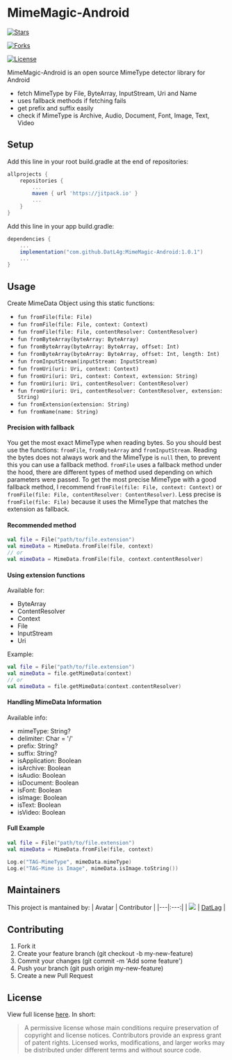 # MimeMagic-Android

[![Stars](https://img.shields.io/github/stars/DATL4G/MimeMagic-Android.svg)](https://github.com/DATL4G/MimeMagic-Android)

[![Forks](https://img.shields.io/github/forks/DATL4G/MimeMagic-Android.svg)](https://github.com/DATL4G/MimeMagic-Android)

[![License](https://img.shields.io/github/license/DATL4G/MimeMagic-Android.svg)](https://github.com/DATL4G/MimeMagic-Android)

MimeMagic-Android is an open source MimeType detector library for Android
* fetch MimeType by File, ByteArray, InputStream, Uri and Name
* uses fallback methods if fetching fails
* get prefix and suffix easily
* check if MimeType is Archive, Audio, Document, Font, Image, Text, Video

## Setup
Add this line in your root build.gradle at the end of repositories:

```gradle
allprojects {
    repositories {
        ...
        maven { url 'https://jitpack.io' }
        ...
    }
}
  ```
Add this line in your app build.gradle:
```gradle
dependencies {
    ...
    implementation("com.github.DatL4g:MimeMagic-Android:1.0.1")
    ...
}
```

## Usage
Create MimeData Object using this static functions:
* ```fun fromFile(file: File)```
* ```fun fromFile(file: File, context: Context)```
* ```fun fromFile(file: File, contentResolver: ContentResolver)```
* ```fun fromByteArray(byteArray: ByteArray)```
* ```fun fromByteArray(byteArray: ByteArray, offset: Int)```
* ```fun fromByteArray(byteArray: ByteArray, offset: Int, length: Int)```
* ```fun fromInputStream(inputStream: InputStream)```
* ```fun fromUri(uri: Uri, context: Context)```
* ```fun fromUri(uri: Uri, context: Context, extension: String)```
* ```fun fromUri(uri: Uri, contentResolver: ContentResolver)```
* ```fun fromUri(uri: Uri, contentResolver: ContentResolver, extension: String)```
* ```fun fromExtension(extension: String)```
* ```fun fromName(name: String)```

#### Precision with fallback
You get the most exact MimeType when reading bytes.
So you should best use the functions: `fromFile`, `fromByteArray` and `fromInputStream`.
Reading the bytes does not always work and the MimeType is `null` then, to prevent this you can use a fallback method.
`fromFile` uses a fallback method under the hood, there are different types of method used depending on which parameters were passed.
To get the most precise MimeType with a good fallback method, I recommend `fromFile(file: File, context: Context)` or `fromFile(file: File, contentResolver: ContentResolver)`.
Less precise is `fromFile(file: File)` because it uses the MimeType that matches the extension as fallback.

#### Recommended method
```kotlin
val file = File("path/to/file.extension")
val mimeData = MimeData.fromFile(file, context)
// or
val mimeData = MimeData.fromFile(file, context.contentResolver)
```

#### Using extension functions
Available for:
* ByteArray
* ContentResolver
* Context
* File
* InputStream
* Uri

Example:
```kotlin
val file = File("path/to/file.extension")
val mimeData = file.getMimeData(context)
// or
val mimeData = file.getMimeData(context.contentResolver)
```

#### Handling MimeData Information
Available info:
* mimeType: String?
* delimiter: Char = '/'
* prefix: String?
* suffix: String?
* isApplication: Boolean
* isArchive: Boolean
* isAudio: Boolean
* isDocument: Boolean
* isFont: Boolean
* isImage: Boolean
* isText: Boolean
* isVideo: Boolean

#### Full Example
```kotlin
val file = File("path/to/file.extension")
val mimeData = MimeData.fromFile(file, context)

Log.e("TAG-MimeType", mimeData.mimeType)
Log.e("TAG-Mime is Image", mimeData.isImage.toString())
```

## Maintainers
This project is mantained by:
| Avatar | Contributor |
|---|:---:|
| [![](https://avatars3.githubusercontent.com/u/46448715?s=50&v=4)](http://github.com/DatL4g) | [DatLag](http://github.com/DatL4g) |

## Contributing

1. Fork it
2. Create your feature branch (git checkout -b my-new-feature)
3. Commit your changes (git commit -m 'Add some feature')
5. Push your branch (git push origin my-new-feature)
6. Create a new Pull Request

## License

View full license [here](LICENSE). In short:

> A permissive license whose main conditions require preservation of copyright and license notices. Contributors provide an express grant of patent rights. Licensed works, modifications, and larger works may be distributed under different terms and without source code.

